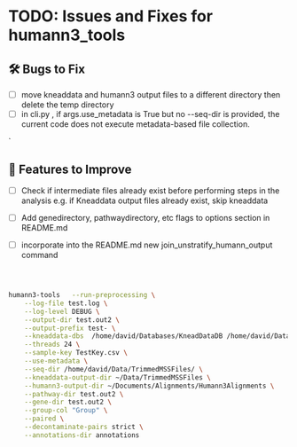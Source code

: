

# TODO: Issues and Fixes for humann3_tools

## 🛠️ Bugs to Fix
- [ ] move kneaddata and humann3 output files to a different directory then delete the temp directory
- [ ] in cli.py , if args.use_metadata is True but no --seq-dir is provided, the current code does not execute metadata-based file collection.

`

## 🔧 Features to Improve
- [ ] Check if intermediate files already exist before performing steps in the analysis
        e.g. if Kneaddata output files already exist, skip kneaddata
- [ ] Add genedirectory, pathwaydirectory, etc flags to options section in README.md
- [ ] incorporate into the README.md new join_unstratify_humann_output command


```bash


	
humann3-tools 	--run-preprocessing \
	--log-file test.log \
	--log-level DEBUG \
	--output-dir test.out2 \
	--output-prefix test- \
	--kneaddata-dbs  /home/david/Databases/KneadDataDB /home/david/Databases/BT2ContaminantDB \
	--threads 24 \
	--sample-key TestKey.csv \
	--use-metadata \
	--seq-dir /home/david/Data/TrimmedMSSFiles/ \
  	--kneaddata-output-dir ~/Data/TrimmedMSSFiles \
  	--humann3-output-dir ~/Documents/Alignments/Humann3Alignments \
	--pathway-dir test.out2 \
	--gene-dir test.out2 \
	--group-col "Group" \
	--paired \
	--decontaminate-pairs strict \
	--annotations-dir annotations 
	
